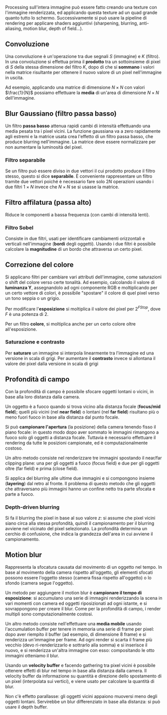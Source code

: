 Processing sull'intera immagine può essere fatto creando una texture con l'immagine renderizzata, ed applicando questa texture ad un quad grande quanto tutto lo schermo. 
Successivamente si può usare la pipeline di rendering per applicare shaders aggiuntivi (sharpening, blurring, anti-aliasing, motion blur, depth of field...).

## Convoluzione

Una convoluzione è un'operazione tra due segnali $S$ (immagine) e $K$ (filtro).
In una convoluzione si effettua prima il **prodotto** tra un sottoinsieme di pixel di $S$ della stessa dimensione del filtro $K$, dopo di che si **sommano** i valori nella matrice risultante per ottenere il nuovo valore di un pixel nell'immagine in uscita.

Ad esempio, applicando una matrice di dimensione $N \times N$ con valori $\frac{1}{N}$ possiamo effettuare la **media** di un'area di dimensione $N \times N$ dell'immagine.

## Blur Gaussiano (filtro passa basso)

Un filtro **passa basso** attenua rapidi cambi di intensità effettuando una media pesata tra i pixel vicini. La funzione gaussiana va a zero rapidamente agli estremi e la matrice usata crea l'effetto di un filtro passa basso, che produce blurring nell'immagine.
La matrice deve essere normalizzare per non aumentare la luminosità del pixel.

### Filtro separabile
Se un filtro può essere diviso in due vettori il cui prodotto produce il filtro stesso, questo si dice **separabile**. È conveniente rappresentare un filtro tramite due vettori poiché è necessario fare solo $2N$ operazioni usando i due filtri $1 \times N$ invece che $N \times N$ se si usasse la matrice.

## Filtro affilatura (passa alto)
Riduce le componenti a bassa frequenza (con cambi di intensità lenti).

### Filtro Sobel
Consiste in due filtri, usati per identificare cambiamenti orizzontali e verticali nell'immagine (**bordi** degli oggetti). Usando i due filtri è possibile calcolare la **magnitudine** di un bordo che attraversa un certo pixel.

## Correzione del colore

Si applicano filtri per cambiare vari attributi dell'immagine, come saturazioni o shift del colore verso certe tonalità.
Ad esempio, calcolando il valore di **luminanza Y**, assegnandolo ad ogni componente RGB e moltiplicando per un certo vettore di colori, è possibile "spostare" il colore di quel pixel verso un tono seppia o un grigio.

Per modificare l'**esposizione** si moltiplica il valore dei pixel per $2^{F Stop}$, dove $F$ è una potenza di 2.

Per un filtro **colore**, si moltiplica anche per un certo colore oltre all'esposizione.

### Saturazione e contrasto

Per **saturare** un immagine si interpola linearmente tra l'immagine ed una versione in scala di grigi.
Per aumentare il **contrasto** invece si allontana il valore dei pixel dalla versione in scala di grigi

## Profondità di campo

Con la profondità di campo è possibile sfocare oggetti lontani o vicini, in base alla loro distanza dalla camera.

Un oggetto è a fuoco quando si trova vicino alla distanza focale (**focus/mid field**); quelli più vicini (nel **near field**) o lontani (nel **far field**) risultano più o meno fuori fuoco in base alla distanza dal punto focale.

Si può **campionare l'apertura** (la posizione) della camera tenendo fisso il piano focale: in questo modo dopo aver sommato le immagini rimangono a fuoco solo gli oggetti a distanza focale.
Tuttavia è necessario effettuare il rendering da tutte le posizioni campionate, ed è computazionalmente costoso.

Un altro metodo consiste nel renderizzare tre immagini spostando il near/far clipping plane: una per gli oggetti a fuoco (focus field) e due per gli oggetti oltre (far field) e prima (close field).

Si applica del blurring alle ultime due immagini e si compongono insieme (**layering**) dal retro al fronte. Il problema di questo metodo che gli oggetti che attraversano più immagini hanno un confine netto tra parte sfocata e parte a fuoco.

### Depth-driven blurring
Si fa il blurring the pixel in base al suo valore $z$: si assume che pixel vicini siano circa alla stessa profondità, quindi il campionamento per il blurring avviene nel vicinato del pixel selezionato. La profondità determina un cerchio di confusione, che indica la grandezza dell'area in cui avviene il campionamento.

## Motion blur
Rappresenta la sfocatura causata dal movimento di un oggetto nel tempo. In base al movimento della camera rispetto all'oggetto, gli elementi sfocati possono essere l'oggetto stesso (camera fissa rispetto all'oggetto) o lo sfondo (camera segue l'oggetto).

Un metodo per aggiungere il motion blur è **campionare il tempo di esposizione**: si accumulano una serie di immagini renderizzando la scena in vari momenti con camera ed oggetti riposizionati ad ogni istante, e si sovrappongono per creare il blur. Come per la profondità di campo, i render multipli sono computazionalmente costosi.

Un altro metodo consiste nell'effettuare una **media mobile** usando l'accumulation buffer per tenere in memoria una serie di frame per pixel: dopo aver riempito il buffer (ad esempio, di dimensione 8 frame) e si renderizza un'immagine per frame. Ad ogni render si scarta il frame più vecchio (devo ri-renderizzarlo e sottrarlo alla somma) e si inserisce il nuovo, e si renderizza un'altra immagine con esso: compositando le otto immagini otteniamo il blur.

Usando un **velocity buffer** e facendo gathering tra pixel vicini è possibile ottenere effetti di blur nel tempo in base alla distanza dalla camera. Il velocity buffer da informazione su quantità e direzione dello spostamento di un pixel (interpolata sui vertici), e viene usato per calcolare la quantità di blur.

Non c'è effetto parallasse: gli oggetti vicini appaiono muoversi meno degli oggetti lontani. Servirebbe un blur differenziato in base alla distanza: si può usare il depth buffer.